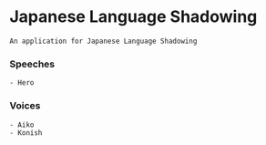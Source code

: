 # Japanese Language Shadowing
    An application for Japanese Language Shadowing

### Speeches
    - Hero

### Voices
    - Aiko
    - Konish
